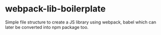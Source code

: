 # webpack-lib-boilerplate
Simple file structure to create a JS library using webpack, babel which can later be converted into npm package too.
